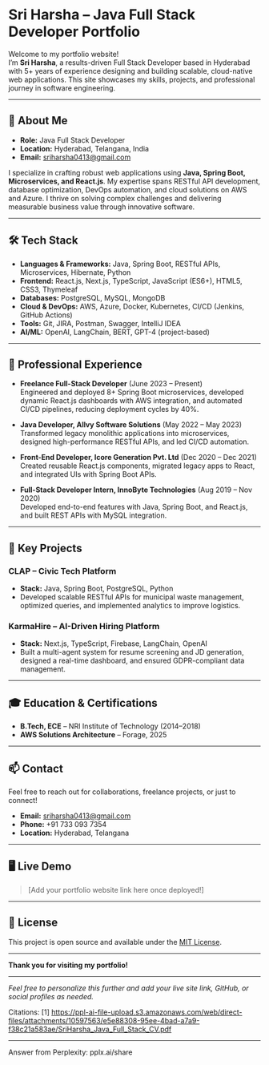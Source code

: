 # Sri Harsha – Java Full Stack Developer Portfolio

Welcome to my portfolio website!  
I’m **Sri Harsha**, a results-driven Full Stack Developer based in Hyderabad with 5+ years of experience designing and building scalable, cloud-native web applications. This site showcases my skills, projects, and professional journey in software engineering.

---

## 🚀 About Me

- **Role:** Java Full Stack Developer
- **Location:** Hyderabad, Telangana, India
- **Email:** sriharsha0413@gmail.com

I specialize in crafting robust web applications using **Java, Spring Boot, Microservices, and React.js**. My expertise spans RESTful API development, database optimization, DevOps automation, and cloud solutions on AWS and Azure. I thrive on solving complex challenges and delivering measurable business value through innovative software.

---

## 🛠️ Tech Stack

- **Languages & Frameworks:** Java, Spring Boot, RESTful APIs, Microservices, Hibernate, Python
- **Frontend:** React.js, Next.js, TypeScript, JavaScript (ES6+), HTML5, CSS3, Thymeleaf
- **Databases:** PostgreSQL, MySQL, MongoDB
- **Cloud & DevOps:** AWS, Azure, Docker, Kubernetes, CI/CD (Jenkins, GitHub Actions)
- **Tools:** Git, JIRA, Postman, Swagger, IntelliJ IDEA
- **AI/ML:** OpenAI, LangChain, BERT, GPT-4 (project-based)

---

## 💼 Professional Experience

- **Freelance Full-Stack Developer** (June 2023 – Present)  
  Engineered and deployed 8+ Spring Boot microservices, developed dynamic React.js dashboards with AWS integration, and automated CI/CD pipelines, reducing deployment cycles by 40%.

- **Java Developer, Allvy Software Solutions** (May 2022 – May 2023)  
  Transformed legacy monolithic applications into microservices, designed high-performance RESTful APIs, and led CI/CD automation.

- **Front-End Developer, Icore Generation Pvt. Ltd** (Dec 2020 – Dec 2021)  
  Created reusable React.js components, migrated legacy apps to React, and integrated UIs with Spring Boot APIs.

- **Full-Stack Developer Intern, InnoByte Technologies** (Aug 2019 – Nov 2020)  
  Developed end-to-end features with Java, Spring Boot, and React.js, and built REST APIs with MySQL integration.

---

## 🌟 Key Projects

### **CLAP – Civic Tech Platform**
- **Stack:** Java, Spring Boot, PostgreSQL, Python
- Developed scalable RESTful APIs for municipal waste management, optimized queries, and implemented analytics to improve logistics.

### **KarmaHire – AI-Driven Hiring Platform**
- **Stack:** Next.js, TypeScript, Firebase, LangChain, OpenAI
- Built a multi-agent system for resume screening and JD generation, designed a real-time dashboard, and ensured GDPR-compliant data management.

---

## 🎓 Education & Certifications

- **B.Tech, ECE** – NRI Institute of Technology (2014–2018)
- **AWS Solutions Architecture** – Forage, 2025

---

## 📫 Contact

Feel free to reach out for collaborations, freelance projects, or just to connect!

- **Email:** sriharsha0413@gmail.com
- **Phone:** +91 733 093 7354
- **Location:** Hyderabad, Telangana

---

## 🖥️ Live Demo

> [Add your portfolio website link here once deployed!]

---

## 📄 License

This project is open source and available under the [MIT License](LICENSE).

---

**Thank you for visiting my portfolio!**

---

*Feel free to personalize this further and add your live site link, GitHub, or social profiles as needed.*

Citations:
[1] https://ppl-ai-file-upload.s3.amazonaws.com/web/direct-files/attachments/10597563/e5e88308-95ee-4bad-a7a9-f38c21a583ae/SriHarsha_Java_Full_Stack_CV.pdf

---
Answer from Perplexity: pplx.ai/share
